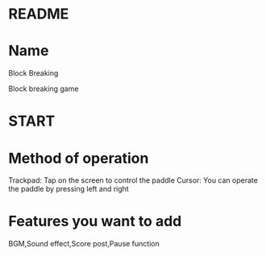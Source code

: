 # README

# Name
Block Breaking

Block breaking game
# START

# Method of operation
Trackpad: Tap on the screen to control the paddle
Cursor: You can operate the paddle by pressing left and right

# Features you want to add
BGM,Sound effect,Score post,Pause function
